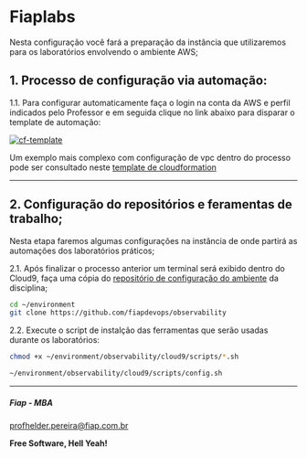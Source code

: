 # Fiaplabs

Nesta configuração você fará a preparação da instância que utilizaremos para os laboratórios envolvendo o ambiente AWS;

## 1. Processo de configuração via automação:

1.1. Para configurar automaticamente faça o login na conta da AWS e perfil indicados pelo Professor e em seguida clique no link abaixo para disparar o template de automação:

[![cf-template](https://s3.amazonaws.com/cloudformation-examples/cloudformation-launch-stack.png)](https://console.aws.amazon.com/cloudformation/home?region=us-east-2#/stacks/new?stackName=sandbox&templateURL=https://s3.us-east-2.amazonaws.com/cf-templates-fiaplabs-automation/cloud9-ide-with-ec2-small-instance.template.yaml)

Um exemplo mais complexo com configuração de vpc dentro do processo pode ser consultado neste [template de cloudformation](https://aws-quickstart.s3.amazonaws.com/quickstart-cloud9-ide/doc/aws-cloud9-cloud-based-ide.pdf)

---

## 2. Configuração do repositórios e feramentas de trabalho;

Nesta etapa faremos algumas configurações na instância de onde partirá as automações dos laboratórios práticos;

2.1. Após finalizar o processo anterior um terminal será exibido dentro do Cloud9, faça uma cópia do [repositório de configuração do ambiente](https://github.com/fiapdevops/observability) da disciplina;

```sh
cd ~/environment
git clone https://github.com/fiapdevops/observability
```

2.2. Execute o script de instalção das ferramentas que serão usadas durante os laboratórios:

```sh
chmod +x ~/environment/observability/cloud9/scripts/*.sh

~/environment/observability/cloud9/scripts/config.sh
```

---

##### Fiap - MBA
profhelder.pereira@fiap.com.br

**Free Software, Hell Yeah!**
